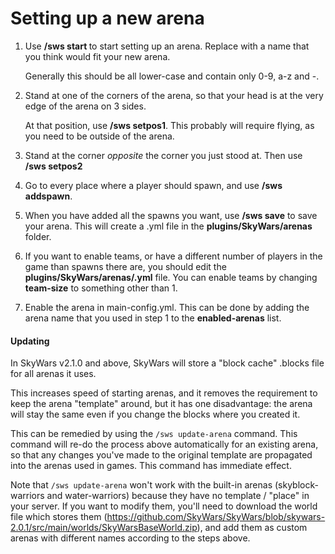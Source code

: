 Setting up a new arena
======================

1. Use **/sws start <name you want>** to start setting up an arena. Replace **<name you want>** with a name that you think would fit your new arena.

   Generally this should be all lower-case and contain only 0-9, a-z and -.

2. Stand at one of the corners of the arena, so that your head is at the very edge of the arena on 3 sides.

   At that position, use **/sws setpos1**. This probably will require flying, as you need to be outside of the arena.

3. Stand at the corner *opposite* the corner you just stood at. Then use **/sws setpos2**

4. Go to every place where a player should spawn, and use **/sws addspawn**.

5. When you have added all the spawns you want, use **/sws save** to save your arena.
   This will create a .yml file in the **plugins/SkyWars/arenas** folder.

6. If you want to enable teams, or have a different number of players in the game than spawns there are, you should edit the **plugins/SkyWars/arenas/<arena name>.yml** file. You can enable teams by changing **team-size** to something other than 1.

7. Enable the arena in main-config.yml. This can be done by adding the arena name that you used in step 1 to the **enabled-arenas** list.


#### Updating

In SkyWars v2.1.0 and above, SkyWars will store a "block cache" .blocks file for all arenas it uses.

This increases speed of starting arenas, and it removes the requirement to keep the arena "template" around, but it has one disadvantage: the arena will stay the same even if you change the blocks where you created it.

This can be remedied by using the `/sws update-arena` command. This command will re-do the process above automatically for an existing arena, so that any changes you've made to the original template are propagated into the arenas used in games. This command has immediate effect.

Note that `/sws update-arena` won't work with the built-in arenas (skyblock-warriors and water-warriors) because they have no template / "place" in your server. If you want to modify them, you'll need to download the world file which stores them (https://github.com/SkyWars/SkyWars/blob/skywars-2.0.1/src/main/worlds/SkyWarsBaseWorld.zip), and add them as custom arenas with different names according to the steps above.
